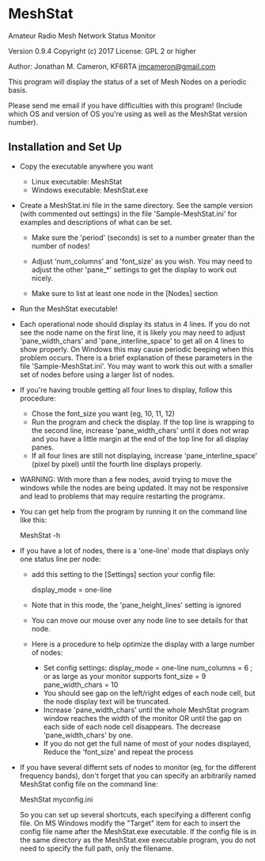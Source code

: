 MeshStat
========

Amateur Radio Mesh Network Status Monitor

Version 0.9.4
Copyright (c) 2017
License: GPL 2 or higher

Author: Jonathan M. Cameron, KF6RTA
        jmcameron@gmail.com

This program will display the status of a set of Mesh Nodes on a
periodic basis.

Please send me email if you have difficulties with this program!
(Include which OS and version of OS you're using as well as the
MeshStat version number).


Installation and Set Up
-----------------------

* Copy the executable anywhere you want
    * Linux executable:  MeshStat
    * Windows executable:  MeshStat.exe

* Create a MeshStat.ini file in the same directory.  See the sample
  version (with commented out settings) in the file 'Sample-MeshStat.ini'
  for examples and descriptions of what can be set.

    * Make sure the 'period' (seconds) is set to a number greater than
      the number of nodes!

    * Adjust 'num_columns' and 'font_size' as you wish.  You may
      need to adjust the other 'pane_*' settings to get the display
      to work out nicely.

    * Make sure to list at least one node in the [Nodes] section

- Run the MeshStat executable!

- Each operational node should display its status in 4 lines.  If
  you do not see the node name on the first line, it is likely you
  may need to adjust 'pane_width_chars' and 'pane_interline_space'
  to get all on 4 lines to show properly. On Windows this may cause
  periodic beeping when this problem occurs.  There is a brief
  explanation of these parameters in the file 'Sample-MeshStat.ini'.
  You may want to work this out with a smaller set of nodes before
  using a larger list of nodes.

- If you're having trouble getting all four lines to display, follow
  this procedure:
    - Chose the font_size you want (eg, 10, 11, 12)
    - Run the program and check the display.  If the top line is
      wrapping to the second line, increase 'pane_width_chars' until
      it does not wrap and you have a little margin at the end of
      the top line for all display panes.
    - If all four lines are still not displaying, increase
      'pane_interline_space' (pixel by pixel) until the fourth line
      displays properly.

- WARNING: With more than a few nodes, avoid trying to move the
  windows while the nodes are being updated.  It may not be
  responsive and lead to problems that may require restarting the
  programx.

- You can get help from the program by running it on the command
  line like this:

     MeshStat -h

- If you have a lot of nodes, there is a 'one-line' mode that displays only
  one status line per node:

     - add this setting to the [Settings] section your config file:

          display_mode = one-line

     - Note that in this mode, the 'pane_height_lines' setting is ignored

     - You can move our mouse over any node line to see details for that node.

     - Here is a procedure to help optimize the display with a large number of
       nodes:
          - Set config settings:
               display_mode = one-line
               num_columns = 6          ; or as large as your monitor supports
	       font_size = 9
               pane_width_chars = 10
          - You should see gap on the left/right edges of each node cell,
            but the node display text will be truncated.
          - Increase 'pane_width_chars' until the whole MeshStat program
	    window reaches the width of the monitor OR until the gap on each
            side of each node cell disappears.  The decrease
            'pane_width_chars' by one.
          - If you do not get the full name of most of your nodes displayed,
            Reduce the 'font_size' and repeat the process
  
- If you have several differnt sets of nodes to monitor (eg, for the different
  frequency bands), don't forget that you can specify an arbitrarily named
  MeshStat config file on the command line:

    MeshStat myconfig.ini

  So you can set up several shortcuts, each specifying a different config
  file.  On MS Windows modify the "Target" item for each to insert the config
  file name after the MeshStat.exe executable.  If the config file is in the
  same directory as the MeshStat.exe executable program, you do not need to
  specify the full path, only the filename.
